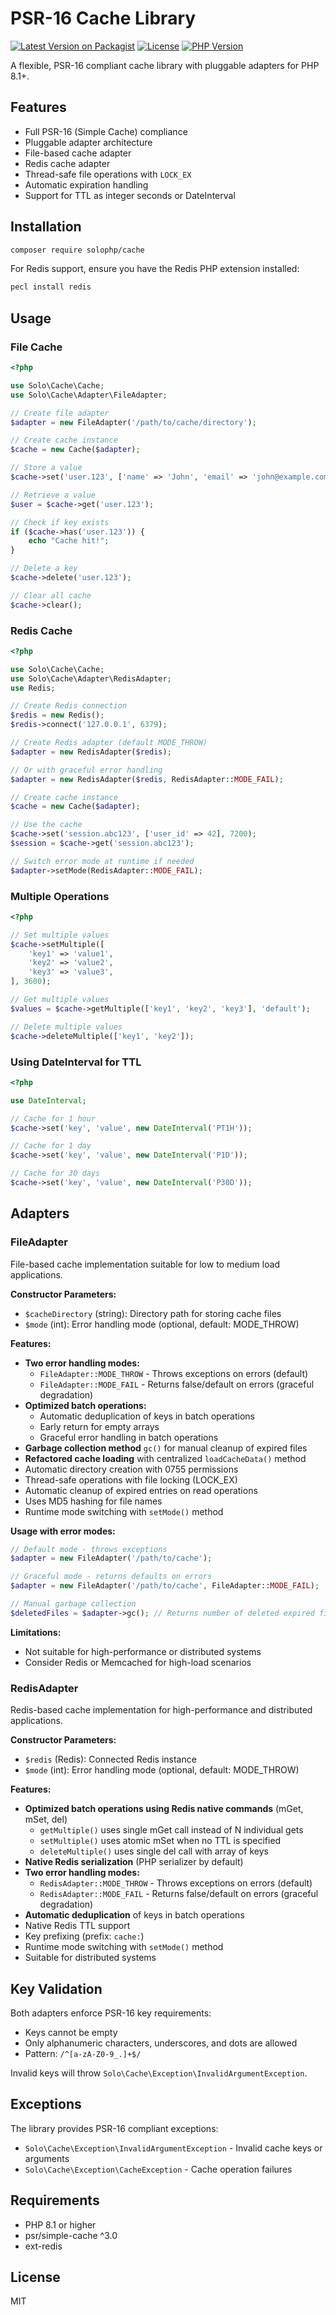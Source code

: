 # PSR-16 Cache Library

[![Latest Version on Packagist](https://img.shields.io/packagist/v/solophp/cache.svg)](https://packagist.org/packages/solophp/cache)
[![License](https://img.shields.io/packagist/l/solophp/cache.svg)](https://github.com/solophp/cache/blob/main/LICENSE)
[![PHP Version](https://img.shields.io/packagist/php-v/solophp/cache.svg)](https://packagist.org/packages/solophp/cache)

A flexible, PSR-16 compliant cache library with pluggable adapters for PHP 8.1+.

## Features

- Full PSR-16 (Simple Cache) compliance
- Pluggable adapter architecture
- File-based cache adapter
- Redis cache adapter
- Thread-safe file operations with `LOCK_EX`
- Automatic expiration handling
- Support for TTL as integer seconds or DateInterval

## Installation

```bash
composer require solophp/cache
```

For Redis support, ensure you have the Redis PHP extension installed:

```bash
pecl install redis
```

## Usage

### File Cache

```php
<?php

use Solo\Cache\Cache;
use Solo\Cache\Adapter\FileAdapter;

// Create file adapter
$adapter = new FileAdapter('/path/to/cache/directory');

// Create cache instance
$cache = new Cache($adapter);

// Store a value
$cache->set('user.123', ['name' => 'John', 'email' => 'john@example.com'], 3600);

// Retrieve a value
$user = $cache->get('user.123');

// Check if key exists
if ($cache->has('user.123')) {
    echo "Cache hit!";
}

// Delete a key
$cache->delete('user.123');

// Clear all cache
$cache->clear();
```

### Redis Cache

```php
<?php

use Solo\Cache\Cache;
use Solo\Cache\Adapter\RedisAdapter;
use Redis;

// Create Redis connection
$redis = new Redis();
$redis->connect('127.0.0.1', 6379);

// Create Redis adapter (default MODE_THROW)
$adapter = new RedisAdapter($redis);

// Or with graceful error handling
$adapter = new RedisAdapter($redis, RedisAdapter::MODE_FAIL);

// Create cache instance
$cache = new Cache($adapter);

// Use the cache
$cache->set('session.abc123', ['user_id' => 42], 7200);
$session = $cache->get('session.abc123');

// Switch error mode at runtime if needed
$adapter->setMode(RedisAdapter::MODE_FAIL);
```

### Multiple Operations

```php
<?php

// Set multiple values
$cache->setMultiple([
    'key1' => 'value1',
    'key2' => 'value2',
    'key3' => 'value3',
], 3600);

// Get multiple values
$values = $cache->getMultiple(['key1', 'key2', 'key3'], 'default');

// Delete multiple values
$cache->deleteMultiple(['key1', 'key2']);
```

### Using DateInterval for TTL

```php
<?php

use DateInterval;

// Cache for 1 hour
$cache->set('key', 'value', new DateInterval('PT1H'));

// Cache for 1 day
$cache->set('key', 'value', new DateInterval('P1D'));

// Cache for 30 days
$cache->set('key', 'value', new DateInterval('P30D'));
```

## Adapters

### FileAdapter

File-based cache implementation suitable for low to medium load applications.

**Constructor Parameters:**
- `$cacheDirectory` (string): Directory path for storing cache files
- `$mode` (int): Error handling mode (optional, default: MODE_THROW)

**Features:**
- **Two error handling modes:**
  - `FileAdapter::MODE_THROW` - Throws exceptions on errors (default)
  - `FileAdapter::MODE_FAIL` - Returns false/default on errors (graceful degradation)
- **Optimized batch operations:**
  - Automatic deduplication of keys in batch operations
  - Early return for empty arrays
  - Graceful error handling in batch operations
- **Garbage collection method** `gc()` for manual cleanup of expired files
- **Refactored cache loading** with centralized `loadCacheData()` method
- Automatic directory creation with 0755 permissions
- Thread-safe operations with file locking (LOCK_EX)
- Automatic cleanup of expired entries on read operations
- Uses MD5 hashing for file names
- Runtime mode switching with `setMode()` method

**Usage with error modes:**
```php
// Default mode - throws exceptions
$adapter = new FileAdapter('/path/to/cache');

// Graceful mode - returns defaults on errors
$adapter = new FileAdapter('/path/to/cache', FileAdapter::MODE_FAIL);

// Manual garbage collection
$deletedFiles = $adapter->gc(); // Returns number of deleted expired files
```

**Limitations:**
- Not suitable for high-performance or distributed systems
- Consider Redis or Memcached for high-load scenarios

### RedisAdapter

Redis-based cache implementation for high-performance and distributed applications.

**Constructor Parameters:**
- `$redis` (Redis): Connected Redis instance
- `$mode` (int): Error handling mode (optional, default: MODE_THROW)

**Features:**
- **Optimized batch operations using Redis native commands** (mGet, mSet, del)
  - `getMultiple()` uses single mGet call instead of N individual gets
  - `setMultiple()` uses atomic mSet when no TTL is specified
  - `deleteMultiple()` uses single del call with array of keys
- **Native Redis serialization** (PHP serializer by default)
- **Two error handling modes:**
  - `RedisAdapter::MODE_THROW` - Throws exceptions on errors (default)
  - `RedisAdapter::MODE_FAIL` - Returns false/default on errors (graceful degradation)
- **Automatic deduplication** of keys in batch operations
- Native Redis TTL support
- Key prefixing (prefix: `cache:`)
- Runtime mode switching with `setMode()` method
- Suitable for distributed systems

## Key Validation

Both adapters enforce PSR-16 key requirements:
- Keys cannot be empty
- Only alphanumeric characters, underscores, and dots are allowed
- Pattern: `/^[a-zA-Z0-9_.]+$/`

Invalid keys will throw `Solo\Cache\Exception\InvalidArgumentException`.

## Exceptions

The library provides PSR-16 compliant exceptions:

- `Solo\Cache\Exception\InvalidArgumentException` - Invalid cache keys or arguments
- `Solo\Cache\Exception\CacheException` - Cache operation failures

## Requirements

- PHP 8.1 or higher
- psr/simple-cache ^3.0
- ext-redis

## License

MIT

